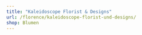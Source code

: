 ```yaml
---
title: "Kaleidoscope Florist & Designs"
url: /florence/kaleidoscope-florist-und-designs/
shop: Blumen
---
```

